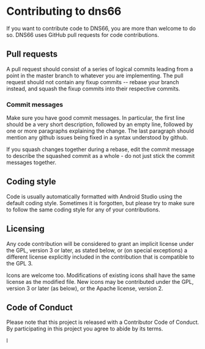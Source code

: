 # Contributing to dns66

If you want to contribute code to DNS66, you are more than welcome to do so.
DNS66 uses GitHub pull requests for code contributions.

## Pull requests
A pull request should consist of a series of logical commits leading from a
point in the master branch to whatever you are implementing. The pull request
should not contain any fixup commits -- rebase your branch instead, and squash
the fixup commits into their respective commits.

### Commit messages
Make sure you have good commit messages. In particular, the first line should
be a very short description, followed by an empty line, followed by one or more
paragraphs explaining the change. The last paragraph should mention any github
issues being fixed in a syntax understood by github.

If you squash changes together during a rebase, edit the commit message to
describe the squashed commit as a whole - do not just stick the commit messages
together.

## Coding style
Code is usually automatically formatted with Android Studio using the default
coding style. Sometimes it is forgotten, but please try to make sure to follow
the same coding style for any of your contributions.

## Licensing
Any code contribution will be considered to grant an implicit license under
the GPL, version 3 or later, as stated below, or (on special exceptions) a
different license explicitly included in the contribution that is compatible
to the GPL 3.

Icons are welcome too. Modifications of existing icons shall have the same
license as the modified file. New icons may be contributed under the GPL,
version 3 or later (as below), or the Apache license, version 2.

## Code of Conduct
Please note that this project is released with a Contributor Code of
Conduct. By participating in this project you agree to abide by its terms.

l
